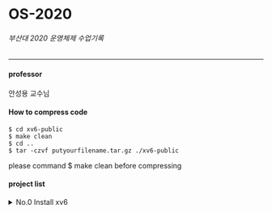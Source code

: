 # OS-2020
###### 부산대 2020 운영체제 수업기록
----
#### professor
안성용 교수님

#### How to compress code
    
    $ cd xv6-public
    $ make clean
    $ cd ..
    $ tar -czvf putyourfilename.tar.gz ./xv6-public
please command $ make clean before compressing


#### project list   
<details>
    <summary>No.0 Install xv6</summary>  
 : print student ID and name in the xv6 boot message
</details>
